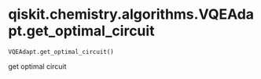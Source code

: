 # qiskit.chemistry.algorithms.VQEAdapt.get\_optimal\_circuit

`VQEAdapt.get_optimal_circuit()`

get optimal circuit
